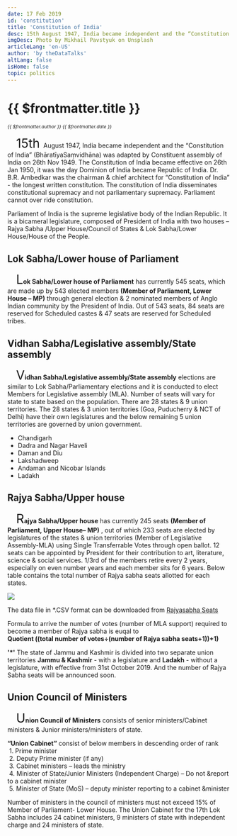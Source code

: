 ```yaml
---
date: 17 Feb 2019
id: 'constitution'
title: 'Constitution of India'
desc: 15th August 1947, India became independent and the “Constitution of India” (BhāratīyaSaṃvidhāna) was adapted by Constituent assembly of India on 26th Nov 1949. The Constitution of India became effective on 26th Jan 1950, it was the day Dominion of India became
imgDesc: Photo by Mikhail Pavstyuk on Unsplash
articleLang: 'en-US'
author: 'by theDataTalks'
altLang: false
isHome: false
topic: politics
---
```


<altLang />

# {{ $frontmatter.title }}
<i style="font-size: 0.75em;"> {{ $frontmatter.author }} {{ $frontmatter.date }} </i>

&nbsp;&nbsp;&nbsp;&nbsp; <span style="font-size:2em;"> 15th </span> August 1947, India became independent and the “Constitution of India” (BhāratīyaSaṃvidhāna) was adapted by Constituent assembly of India on 26th Nov 1949. The Constitution of India became effective on 26th Jan 1950, it was the day Dominion of India became Republic of India. Dr. B.R. Ambedkar was the chairman & chief architect for “Constitution of India” - the longest written constitution. The constitution of India disseminates constitutional supremacy and not parliamentary supremacy. Parliament cannot over ride constitution.

Parliament of India is the supreme legislative body of the Indian Republic. It is a bicameral legislature, composed of President of India with two houses – Rajya Sabha /Upper House/Council of States & Lok Sabha/Lower House/House of the People.

## Lok Sabha/Lower house of Parliament

&nbsp;&nbsp;&nbsp;&nbsp; <span style="font-size:2em;">L</span>**ok Sabha/Lower house of Parliament** has currently 545 seats, which are made up by 543 elected members **(Member of Parliament, Lower House – MP)** through general election & 2 nominated members of Anglo Indian community by the President of India. Out of 543 seats, 84 seats are reserved for Scheduled castes & 47 seats are reserved for Scheduled tribes.

## Vidhan Sabha/Legislative assembly/State assembly

&nbsp;&nbsp;&nbsp;&nbsp; <span style="font-size:2em;">V</span>**idhan Sabha/Legislative assembly/State assembly** elections are similar to Lok Sabha/Parliamentary elections and it is conducted to elect Members for Legislative assembly (MLA). Number of seats will vary for state to state based on the population. There are 28 states & 9 union territories. The 28 states & 3 union territories (Goa, Puducherry & NCT of Delhi) have their own legislatures and the below remaining 5 union territories are governed by union government.

* Chandigarh
* Dadra and Nagar Haveli
* Daman and Diu
* Lakshadweep
* Andaman and Nicobar Islands
* Ladakh

## Rajya Sabha/Upper house

&nbsp;&nbsp;&nbsp;&nbsp; <span style="font-size:2em;">R</span>**ajya Sabha/Upper house** has currently 245 seats **(Member of Parliament, Upper House– MP)** , out of which 233 seats are elected by legislatures of the states & union territories (Member of Legislative Assembly-MLA) using Single Transferrable Votes through open ballot. 12 seats can be appointed by President for their contribution to art, literature, science & social services. 1/3rd of the members retire every 2 years, especially on even number years and each member sits for 6 years. Below table contains the total number of Rajya sabha seats allotted for each states.

![](/img/politics/constitution-of-india/figure-markdown/img1.png)

The data file in \*.CSV format can be downloaded from [Rajyasabha Seats](https://thedatatalks.in/datas/politics/rajyasabha-seats.csv)  

Formula to arrive the number of votes (number of MLA support) required to become a member of Rajya sabha is euqal to  
**Quotient ((total number of votes÷(number of Rajya sabha seats+1))+1)**

**'*'** The state of Jammu and Kashmir is divided into two separate union territories **Jammu & Kashmir** - with a legislature and **Ladakh** - without a legislature, with effective from 31st October 2019. And the number of Rajya Sabha seats will be announced soon. 

## Union Council of Ministers

&nbsp;&nbsp;&nbsp;&nbsp; <span style="font-size:2em;">U</span>**nion Council of Ministers** consists of senior ministers/Cabinet ministers & Junior ministers/ministers of state.

**“Union Cabinet”** consist of below members in descending order of rank  
    &nbsp;1. Prime minister  
    &nbsp;2. Deputy Prime minister (if any)  
    &nbsp;3. Cabinet ministers – leads the ministry  
    &nbsp;4. Minister of State/Junior Ministers (Independent Charge) – Do not &report to a cabinet minister  
    &nbsp;5. Minister of State (MoS) – deputy minister reporting to a cabinet &minister  

Number of ministers in the council of ministers must not exceed 15% of Member of Parliament- Lower House. The Union Cabinet for the 17th Lok Sabha includes 24 cabinet ministers, 9 ministers of state with independent charge and 24 ministers of state.


<style>

</style>